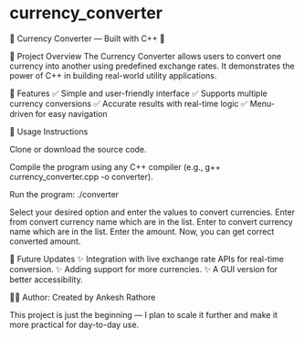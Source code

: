 # currency_converter

💱 Currency Converter — Built with C++ 🚀

🔹 Project Overview
The Currency Converter allows users to convert one currency into another using predefined exchange rates. It demonstrates the power of C++ in building real-world utility applications.

🔹 Features
✅ Simple and user-friendly interface
✅ Supports multiple currency conversions
✅ Accurate results with real-time logic
✅ Menu-driven for easy navigation

🔹 Usage Instructions

Clone or download the source code.

Compile the program using any C++ compiler (e.g., g++ currency_converter.cpp -o converter).

Run the program: ./converter

Select your desired option and enter the values to convert currencies.
Enter from convert currency name which are in the list.
Enter to convert currency name which are in the list.
Enter the amount.
Now, you can get correct converted amount.

🔹 Future Updates
✨ Integration with live exchange rate APIs for real-time conversion.
✨ Adding support for more currencies.
✨ A GUI version for better accessibility.

👨‍💻 Author:
Created by Ankesh Rathore

This project is just the beginning — I plan to scale it further and make it more practical for day-to-day use.
